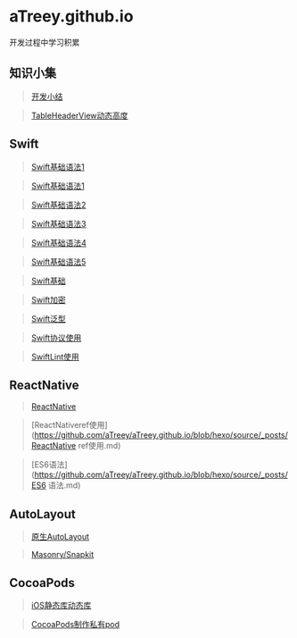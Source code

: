 # aTreey.github.io

开发过程中学习积累

## 知识小集

> [开发小结](https://github.com/aTreey/aTreey.github.io/issues/3)

> [TableHeaderView动态高度](https://github.com/aTreey/aTreey.github.io/blob/hexo/source/_posts/iOS%20%E5%8A%A8%E6%80%81%E8%AE%BE%E7%BD%AETableHeaderView%E9%AB%98%E5%BA%A6.md)


## Swift


> [Swift基础语法1](https://github.com/aTreey/aTreey.github.io/blob/hexo/source/_posts/Alamofire源码学习.md)

> [Swift基础语法1](https://github.com/aTreey/aTreey.github.io/blob/hexo/source/_posts/Swift3.0学习(一).md)

> [Swift基础语法2](https://github.com/aTreey/aTreey.github.io/blob/hexo/source/_posts/Swift3.0学习(二).md)

> [Swift基础语法3](https://github.com/aTreey/aTreey.github.io/blob/hexo/source/_posts/Swift3.0学习(三).md)

> [Swift基础语法4](https://github.com/aTreey/aTreey.github.io/blob/hexo/source/_posts/Swift3.0学习(四).md)

> [Swift基础语法5](https://github.com/aTreey/aTreey.github.io/blob/hexo/source/_posts/Swift3.0学习(五).md)

> [Swift基础](https://github.com/aTreey/aTreey.github.io/blob/hexo/source/_posts/Swift%20基础知识.md)

> [Swift加密](https://github.com/aTreey/aTreey.github.io/blob/hexo/source/_posts/Swift加密相关.md)

> [Swift泛型](https://github.com/aTreey/aTreey.github.io/blob/hexo/source/_posts/Swift泛型.md)

> [Swift协议使用](https://github.com/aTreey/aTreey.github.io/blob/hexo/source/_posts/Swift%20协议使用.md)

> [SwiftLint使用](https://github.com/aTreey/aTreey.github.io/blob/hexo/source/_posts/SwiftLint使用.md)




## ReactNative

> [ReactNative](https://github.com/aTreey/aTreey.github.io/issues/3)

> [ReactNativeref使用](https://github.com/aTreey/aTreey.github.io/blob/hexo/source/_posts/ReactNative ref使用.md)

> [ES6语法](https://github.com/aTreey/aTreey.github.io/blob/hexo/source/_posts/ES6 语法.md)


## AutoLayout

> [原生AutoLayout](https://github.com/aTreey/aTreey.github.io/issues/1)

> [Masonry/Snapkit](https://github.com/aTreey/aTreey.github.io/blob/hexo/source/_posts/Masonry:Snapkit%E4%BD%BF%E7%94%A8%E6%80%BB%E7%BB%93.md)

## CocoaPods

> [iOS静态库动态库](https://github.com/aTreey/aTreey.github.io/blob/hexo/source/_posts/iOS静态库动态库.md)

> [CocoaPods制作私有pod](https://github.com/aTreey/aTreey.github.io/blob/hexo/source/_posts/CocoaPods制作私有pod.md)

